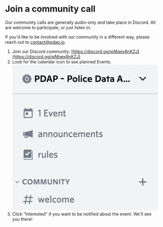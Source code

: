 # Join a community call

Our community calls are generally audio-only and take place in Discord. All are welcome to participate, or just listen in.

If you'd like to be involved with our community in a different way, please reach out to [contact@pdap.io](mailto:contact@pdap.io).

1. Join our Discord community: [https://discord.gg/wMqex8nKZJ](https://discord.gg/wMqex8nKZJ)
2. Look for the calendar icon to see planned Events.\
   &#x20;![](<../.gitbook/assets/Screen Shot 2022-01-02 at 2.47.59 PM.png>)
3. Click "Interested" if you want to be notified about the event. We'll see you there!
